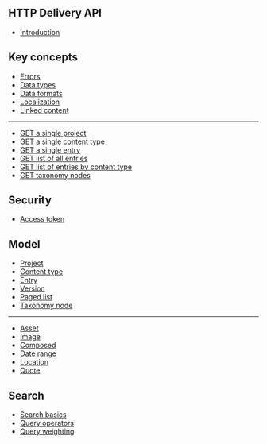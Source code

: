 ## HTTP Delivery API
* [Introduction](/README.md)

## Key concepts
* [Errors](/key-concepts/errors.md)
* [Data types](/key-concepts/data-types.md)
* [Data formats](/key-concepts/data-formats.md)
* [Localization](/localization.md)
* [Linked content](/key-concepts/linked-content.md)
---
* [GET a single project](/key-concepts/get-project.md)
* [GET a single content type](/key-concepts/get-contenttype.md)
* [GET a single entry](/key-concepts/get-entry.md)
* [GET list of all entries](/key-concepts/list-entries.md)
* [GET list of entries by content type](/key-concepts/list-entries-by-content-type.md)
* [GET taxonomy nodes](/key-concepts/get-taxonomy-nodes.md)

## Security
* [Access token](/security/access-token.md)
<!--* [Authentication](/security/authentication.md)-->
<!--* [Authorization](/security/authorization.md)-->
<!--* [Scopes](/security/scopes.md)-->

## Model
* [Project](/model/project.md)
* [Content type](/model/content-type.md)
* [Entry](/model/entry.md)
* [Version](/model/version.md)
* [Paged list](/model/paged-list.md)
* [Taxonomy node](/model/taxonomy-node.md)
---
* [Asset](/model/asset.md)
* [Image](/model/image.md)
* [Composed](/model/composed.md)
* [Date range](/model/date-range.md)
* [Location](/model/location.md)
* [Quote](/model/quote.md)

## Search
* [Search basics](/search/search-basics.md)
* [Query operators](/search/query-operators.md)
* [Query weighting](/search/query-boosting.md)
